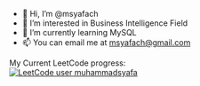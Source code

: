 - 👋 Hi, I’m @msyafach
- 👀 I’m interested in Business Intelligence Field
- 🌱 I’m currently learning MySQL
- 📫 You can email me at msyafach@gmail.com

My Current LeetCode progress: <br/>
[![LeetCode user muhammadsyafa](https://img.shields.io/badge/dynamic/json?style=for-the-badge&labelColor=black&color=%23ffa116&label=Solved&query=solvedOverTotal&url=https%3A%2F%2Fleetcode-badge.vercel.app%2Fapi%2Fusers%2Fmuhammadsyafa&logo=leetcode&logoColor=yellow)](https://leetcode.com/muhammadsyafa/)
<!---
msyafach/msyafach is a ✨ special ✨ repository because its `README.md` (this file) appears on your GitHub profile.
You can click the Preview link to take a look at your changes.
--->

